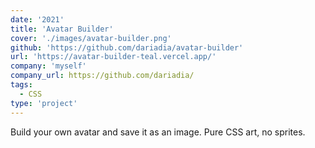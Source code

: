 ```yaml
---
date: '2021'
title: 'Avatar Builder'
cover: './images/avatar-builder.png'
github: 'https://github.com/dariadia/avatar-builder'
url: 'https://avatar-builder-teal.vercel.app/'
company: 'myself'
company_url: https://github.com/dariadia/
tags: 
  - CSS
type: 'project'
---
```


Build your own avatar and save it as an image. Pure CSS art, no sprites. 

